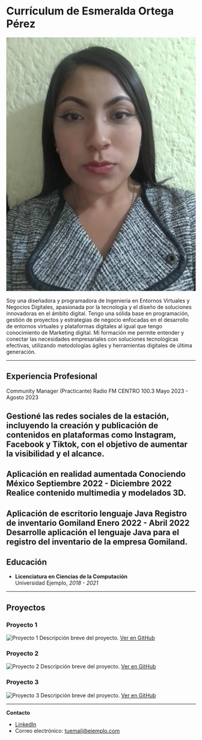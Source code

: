 # Currículum de Esmeralda Ortega Pérez

![Foto Profesional](IMG-20241104-WA0001.jpg) 




Soy una diseñadora y programadora de Ingeniería en Entornos Virtuales y Negocios Digitales, apasionada por la tecnología y el diseño de soluciones innovadoras en el ámbito digital. Tengo una sólida base en programación, gestión de proyectos y estrategias de negocio enfocadas en el desarrollo de entornos virtuales y plataformas digitales al igual que tengo conocimiento de Marketing digital. Mi formación me permite entender y conectar las necesidades empresariales con soluciones tecnológicas efectivas, utilizando metodologías ágiles y herramientas digitales de última generación.

---

## Experiencia Profesional

Community Manager (Practicante)
Radio FM CENTRO 100.3 
Mayo 2023 - Agosto ​​2023

Gestioné las redes sociales de la estación, incluyendo la creación y publicación de contenidos en plataformas como Instagram, Facebook y Tiktok, con el objetivo de aumentar la visibilidad y el alcance.
---

Aplicación en realidad aumentada 
Conociendo México 
Septiembre 2022 - Diciembre 2022
Realice contenido multimedia y modelados 3D.
---

Aplicación de escritorio lenguaje Java 
Registro de inventario Gomiland 
Enero 2022 - Abril 2022 
Desarrolle aplicación el lenguaje Java para el registro del inventario de la empresa Gomiland.
---

## Educación

- **Licenciatura en Ciencias de la Computación**  
  Universidad Ejemplo, _2018 - 2021_

---

## Proyectos

### Proyecto 1
![Proyecto 1](https://via.placeholder.com/300x150) <!-- Cambia el enlace a la imagen de tu proyecto -->
Descripción breve del proyecto. [Ver en GitHub](https://github.com/tuusuario/proyecto1)

### Proyecto 2
![Proyecto 2](https://via.placeholder.com/300x150) <!-- Cambia el enlace a la imagen de tu proyecto -->
Descripción breve del proyecto. [Ver en GitHub](https://github.com/tuusuario/proyecto2)

### Proyecto 3
![Proyecto 3](https://via.placeholder.com/300x150) <!-- Cambia el enlace a la imagen de tu proyecto -->
Descripción breve del proyecto. [Ver en GitHub](https://github.com/tuusuario/proyecto3)

---

**Contacto**  
- [LinkedIn](https://linkedin.com/in/tuperfil)  
- Correo electrónico: tuemail@ejemplo.com

            
       
         
      
                  


